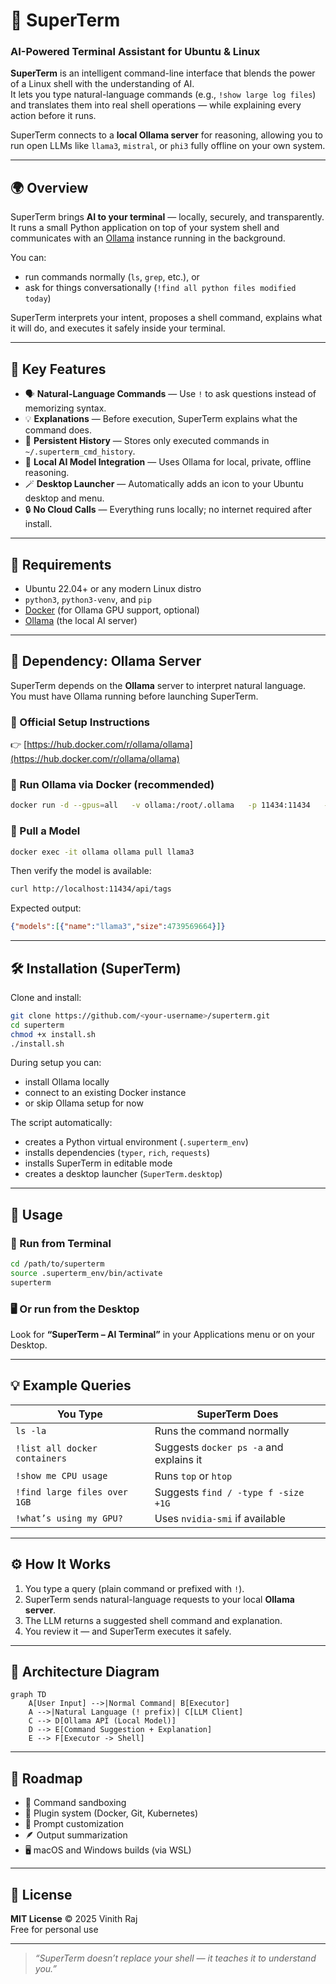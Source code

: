 # 🧠 SuperTerm  
### AI-Powered Terminal Assistant for Ubuntu & Linux

**SuperTerm** is an intelligent command-line interface that blends the power of a Linux shell with the understanding of AI.  
It lets you type natural-language commands (e.g., `!show large log files`) and translates them into real shell operations — while explaining every action before it runs.

SuperTerm connects to a **local Ollama server** for reasoning, allowing you to run open LLMs like `llama3`, `mistral`, or `phi3` fully offline on your own system.

---

## 🌍 Overview

SuperTerm brings **AI to your terminal** — locally, securely, and transparently.  
It runs a small Python application on top of your system shell and communicates with an [Ollama](https://ollama.com) instance running in the background.

You can:
- run commands normally (`ls`, `grep`, etc.), or  
- ask for things conversationally (`!find all python files modified today`)  

SuperTerm interprets your intent, proposes a shell command, explains what it will do, and executes it safely inside your terminal.

---

## 🚀 Key Features

- 🗣️ **Natural-Language Commands** — Use `!` to ask questions instead of memorizing syntax.  
- 💡 **Explanations** — Before execution, SuperTerm explains what the command does.  
- 🧩 **Persistent History** — Stores only executed commands in `~/.superterm_cmd_history`.  
- 🧠 **Local AI Model Integration** — Uses Ollama for local, private, offline reasoning.  
- 🪄 **Desktop Launcher** — Automatically adds an icon to your Ubuntu desktop and menu.  
- 🔒 **No Cloud Calls** — Everything runs locally; no internet required after install.

---

## 🧰 Requirements

- Ubuntu 22.04+ or any modern Linux distro  
- `python3`, `python3-venv`, and `pip`  
- [Docker](https://docs.docker.com/get-docker/) (for Ollama GPU support, optional)  
- [Ollama](https://ollama.com) (the local AI server)

---

## 🧠 Dependency: Ollama Server

SuperTerm depends on the **Ollama** server to interpret natural language.  
You must have Ollama running before launching SuperTerm.

### 🔗 Official Setup Instructions
👉 [https://hub.docker.com/r/ollama/ollama](https://hub.docker.com/r/ollama/ollama)

### 🐋 Run Ollama via Docker (recommended)

```bash
docker run -d --gpus=all   -v ollama:/root/.ollama   -p 11434:11434   --name ollama   ollama/ollama
```

### 🧩 Pull a Model

```bash
docker exec -it ollama ollama pull llama3
```

Then verify the model is available:

```bash
curl http://localhost:11434/api/tags
```

Expected output:
```json
{"models":[{"name":"llama3","size":4739569664}]}
```

---

## 🛠️ Installation (SuperTerm)

Clone and install:

```bash
git clone https://github.com/<your-username>/superterm.git
cd superterm
chmod +x install.sh
./install.sh
```

During setup you can:
- install Ollama locally  
- connect to an existing Docker instance  
- or skip Ollama setup for now  

The script automatically:
- creates a Python virtual environment (`.superterm_env`)  
- installs dependencies (`typer`, `rich`, `requests`)  
- installs SuperTerm in editable mode  
- creates a desktop launcher (`SuperTerm.desktop`)  

---

## 💬 Usage

### 🧩 Run from Terminal
```bash
cd /path/to/superterm
source .superterm_env/bin/activate
superterm
```

### 🖥️ Or run from the Desktop
Look for **“SuperTerm – AI Terminal”** in your Applications menu or on your Desktop.

---

## 💡 Example Queries

| You Type | SuperTerm Does |
|-----------|----------------|
| `ls -la` | Runs the command normally |
| `!list all docker containers` | Suggests `docker ps -a` and explains it |
| `!show me CPU usage` | Runs `top` or `htop` |
| `!find large files over 1GB` | Suggests `find / -type f -size +1G` |
| `!what’s using my GPU?` | Uses `nvidia-smi` if available |

---

## ⚙️ How It Works

1. You type a query (plain command or prefixed with `!`).  
2. SuperTerm sends natural-language requests to your local **Ollama server**.  
3. The LLM returns a suggested shell command and explanation.  
4. You review it — and SuperTerm executes it safely.  

---

## 🧠 Architecture Diagram

```mermaid
graph TD
    A[User Input] -->|Normal Command| B[Executor]
    A -->|Natural Language (! prefix)| C[LLM Client]
    C --> D[Ollama API (Local Model)]
    D --> E[Command Suggestion + Explanation]
    E --> F[Executor -> Shell]
```

---

## 🧩 Roadmap

- 🔐 Command sandboxing  
- 🧩 Plugin system (Docker, Git, Kubernetes)  
- 🌈 Prompt customization  
- 🪶 Output summarization  
- 🖥️ macOS and Windows builds (via WSL)

---

## 🪪 License

**MIT License** © 2025 Vinith Raj  
Free for personal use

---

> _“SuperTerm doesn’t replace your shell — it teaches it to understand you.”_

